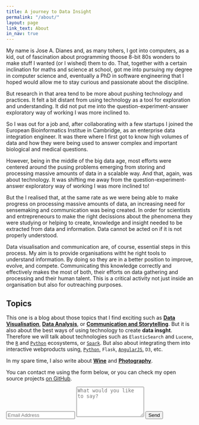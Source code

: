 ```yaml
---
title: A journey to Data Insight
permalink: "/about/"
layout: page
link_text: About
in_nav: true
---
```


My name is Jose A. Dianes and, as many tohers, I got into computers, as a kid, out of fascination about programming thoose 8-bit 80s wonders to make stuff I wanted (or I wished) them to do. That, together with a certain inclination for maths and science at school, got me into pursuing my degree in computer science and, eventually a PhD in software engineering that I hoped would allow me to stay curious and passionate about the discipline.  

But research in that area tend to be more about pushing technology and practices. It felt a bit distant from using technology as a tool for exploration and understanding. It did not put me into the question-experiment-answer exploratory way of working I was more inclined to.

So I was out for a job and, after collaborating with a few startups I joined the European Bioinformatics Institue in Cambridge, as an enterprise data integration engineer. It was there where I first got to know high volumes of data and how they were being used to answer complex and important biological and medical questions.  

However, being in the middle of the big data age, most efforts were centered around the pusing problems emerging from storing and processing massive amounts of data in a scalable way. And that, again, was about technology. It was shifting me away from the question-experiment-answer exploratory way of working I was more inclined to!

But the I realised that, at the same rate as we were being able to make progress on processing massive amounts of data, an increasing need for sensemaking and communication was being created. In order for scientists and entrepreneours to make the right decissions about the phenomena they were studying or helping to create, knowledge and insight needed to be extracted from data and information. Data cannot be acted on if it is not properly understood.

Data visualisation and communication are, of course, essential steps in this process. My aim is to provide organisations witht he right tools to understand information. By doing so they are in a better position to improve, evolve, and compete. Communicating this knowledge correctly and effectively makes the most of both, their efforts on data gathering and processing and their human talent. This is a critical activity not just inside an organisation but also for outreaching purposes.

## Topics 

This one is a blog about those topics that I find exciting such as [**Data Visualisation**](http://jadianes.me/categories/data-visualisation/), [**Data Analysis**](http://jadianes.me/categories/data-analysis/), or [**Communication and Storytelling**](http://jadianes.me/categories/communication/). But it is also about the best ways of using technology to create **data insght**. Therefore we will talk about technologies such as `ElasticSearch` and `Lucene`, the [`R`](http://jadianes.me/tags/r) and [`Python`](http://jadianes.me/tags/python) ecosystems, or [`Spark`](http://jadianes.me/tags/spark). But also about integrating them into interactive webproducts using, [`Python`](http://jadianes.me/tags/python), `Flask`, [`AngularJS`](http://jadianes.me/tags/angularjs), `D3`, etc.  

In my spare time, I also write about [**Wine**](http://aboutwine.me/en/) and [**Photography**](http://jadianesphoto.com).  

You can contact me using the form below, or you can check my open source projects [on GitHub](https://github.com/jadianes).   

<div class="py2">
  <form action="https://forms.brace.io/jadianes@gmail.com" method="POST" class="form-stacked form-light">
    <input type="text" name="email" class="input mobile-block" placeholder="Email Address">
    <textarea type="text" name="content" class="input mobile-block" rows="5" placeholder="What would you like to say?"></textarea>
    <input type="submit" class="button button-blue button-big mobile-block" value="Send">
  </form>
</div>

